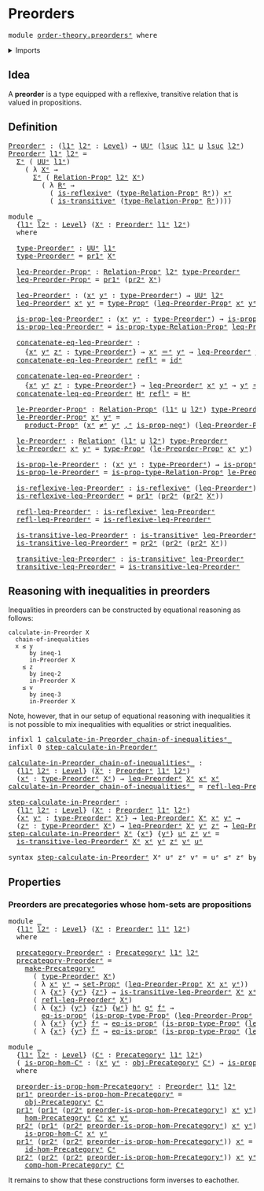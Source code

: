 # Preorders

<pre class="Agda"><a id="22" class="Keyword">module</a> <a id="29" href="order-theory.preorders%25E1%25B5%2589.html" class="Module">order-theory.preordersᵉ</a> <a id="53" class="Keyword">where</a>
</pre>
<details><summary>Imports</summary>

<pre class="Agda"><a id="109" class="Keyword">open</a> <a id="114" class="Keyword">import</a> <a id="121" href="category-theory.precategories%25E1%25B5%2589.html" class="Module">category-theory.precategoriesᵉ</a>

<a id="153" class="Keyword">open</a> <a id="158" class="Keyword">import</a> <a id="165" href="foundation.binary-relations%25E1%25B5%2589.html" class="Module">foundation.binary-relationsᵉ</a>
<a id="194" class="Keyword">open</a> <a id="199" class="Keyword">import</a> <a id="206" href="foundation.cartesian-product-types%25E1%25B5%2589.html" class="Module">foundation.cartesian-product-typesᵉ</a>
<a id="242" class="Keyword">open</a> <a id="247" class="Keyword">import</a> <a id="254" href="foundation.dependent-pair-types%25E1%25B5%2589.html" class="Module">foundation.dependent-pair-typesᵉ</a>
<a id="287" class="Keyword">open</a> <a id="292" class="Keyword">import</a> <a id="299" href="foundation.function-types%25E1%25B5%2589.html" class="Module">foundation.function-typesᵉ</a>
<a id="326" class="Keyword">open</a> <a id="331" class="Keyword">import</a> <a id="338" href="foundation.identity-types%25E1%25B5%2589.html" class="Module">foundation.identity-typesᵉ</a>
<a id="365" class="Keyword">open</a> <a id="370" class="Keyword">import</a> <a id="377" href="foundation.negated-equality%25E1%25B5%2589.html" class="Module">foundation.negated-equalityᵉ</a>
<a id="406" class="Keyword">open</a> <a id="411" class="Keyword">import</a> <a id="418" href="foundation.negation%25E1%25B5%2589.html" class="Module">foundation.negationᵉ</a>
<a id="439" class="Keyword">open</a> <a id="444" class="Keyword">import</a> <a id="451" href="foundation.propositions%25E1%25B5%2589.html" class="Module">foundation.propositionsᵉ</a>
<a id="476" class="Keyword">open</a> <a id="481" class="Keyword">import</a> <a id="488" href="foundation.sets%25E1%25B5%2589.html" class="Module">foundation.setsᵉ</a>
<a id="505" class="Keyword">open</a> <a id="510" class="Keyword">import</a> <a id="517" href="foundation.universe-levels%25E1%25B5%2589.html" class="Module">foundation.universe-levelsᵉ</a>
</pre>
</details>

## Idea

A **preorder** is a type equipped with a reflexive, transitive relation that is
valued in propositions.

## Definition

<pre class="Agda"><a id="Preorderᵉ"></a><a id="699" href="order-theory.preorders%25E1%25B5%2589.html#699" class="Function">Preorderᵉ</a> <a id="709" class="Symbol">:</a> <a id="711" class="Symbol">(</a><a id="712" href="order-theory.preorders%25E1%25B5%2589.html#712" class="Bound">l1ᵉ</a> <a id="716" href="order-theory.preorders%25E1%25B5%2589.html#716" class="Bound">l2ᵉ</a> <a id="720" class="Symbol">:</a> <a id="722" href="Agda.Primitive.html#742" class="Postulate">Level</a><a id="727" class="Symbol">)</a> <a id="729" class="Symbol">→</a> <a id="731" href="Agda.Primitive.html#429" class="Primitive">UUᵉ</a> <a id="735" class="Symbol">(</a><a id="736" href="Agda.Primitive.html#931" class="Primitive">lsuc</a> <a id="741" href="order-theory.preorders%25E1%25B5%2589.html#712" class="Bound">l1ᵉ</a> <a id="745" href="Agda.Primitive.html#961" class="Primitive Operator">⊔</a> <a id="747" href="Agda.Primitive.html#931" class="Primitive">lsuc</a> <a id="752" href="order-theory.preorders%25E1%25B5%2589.html#716" class="Bound">l2ᵉ</a><a id="755" class="Symbol">)</a>
<a id="757" href="order-theory.preorders%25E1%25B5%2589.html#699" class="Function">Preorderᵉ</a> <a id="767" href="order-theory.preorders%25E1%25B5%2589.html#767" class="Bound">l1ᵉ</a> <a id="771" href="order-theory.preorders%25E1%25B5%2589.html#771" class="Bound">l2ᵉ</a> <a id="775" class="Symbol">=</a>
  <a id="779" href="foundation.dependent-pair-types%25E1%25B5%2589.html#585" class="Record">Σᵉ</a> <a id="782" class="Symbol">(</a> <a id="784" href="Agda.Primitive.html#429" class="Primitive">UUᵉ</a> <a id="788" href="order-theory.preorders%25E1%25B5%2589.html#767" class="Bound">l1ᵉ</a><a id="791" class="Symbol">)</a>
    <a id="797" class="Symbol">(</a> <a id="799" class="Symbol">λ</a> <a id="801" href="order-theory.preorders%25E1%25B5%2589.html#801" class="Bound">Xᵉ</a> <a id="804" class="Symbol">→</a>
      <a id="812" href="foundation.dependent-pair-types%25E1%25B5%2589.html#585" class="Record">Σᵉ</a> <a id="815" class="Symbol">(</a> <a id="817" href="foundation.binary-relations%25E1%25B5%2589.html#1550" class="Function">Relation-Propᵉ</a> <a id="832" href="order-theory.preorders%25E1%25B5%2589.html#771" class="Bound">l2ᵉ</a> <a id="836" href="order-theory.preorders%25E1%25B5%2589.html#801" class="Bound">Xᵉ</a><a id="838" class="Symbol">)</a>
        <a id="848" class="Symbol">(</a> <a id="850" class="Symbol">λ</a> <a id="852" href="order-theory.preorders%25E1%25B5%2589.html#852" class="Bound">Rᵉ</a> <a id="855" class="Symbol">→</a>
          <a id="867" class="Symbol">(</a> <a id="869" href="foundation.binary-relations%25E1%25B5%2589.html#2505" class="Function">is-reflexiveᵉ</a> <a id="883" class="Symbol">(</a><a id="884" href="foundation.binary-relations%25E1%25B5%2589.html#1676" class="Function">type-Relation-Propᵉ</a> <a id="904" href="order-theory.preorders%25E1%25B5%2589.html#852" class="Bound">Rᵉ</a><a id="906" class="Symbol">))</a> <a id="909" href="foundation-core.cartesian-product-types%25E1%25B5%2589.html#623" class="Function Operator">×ᵉ</a>
          <a id="922" class="Symbol">(</a> <a id="924" href="foundation.binary-relations%25E1%25B5%2589.html#4733" class="Function">is-transitiveᵉ</a> <a id="939" class="Symbol">(</a><a id="940" href="foundation.binary-relations%25E1%25B5%2589.html#1676" class="Function">type-Relation-Propᵉ</a> <a id="960" href="order-theory.preorders%25E1%25B5%2589.html#852" class="Bound">Rᵉ</a><a id="962" class="Symbol">))))</a>

<a id="968" class="Keyword">module</a> <a id="975" href="order-theory.preorders%25E1%25B5%2589.html#975" class="Module">_</a>
  <a id="979" class="Symbol">{</a><a id="980" href="order-theory.preorders%25E1%25B5%2589.html#980" class="Bound">l1ᵉ</a> <a id="984" href="order-theory.preorders%25E1%25B5%2589.html#984" class="Bound">l2ᵉ</a> <a id="988" class="Symbol">:</a> <a id="990" href="Agda.Primitive.html#742" class="Postulate">Level</a><a id="995" class="Symbol">}</a> <a id="997" class="Symbol">(</a><a id="998" href="order-theory.preorders%25E1%25B5%2589.html#998" class="Bound">Xᵉ</a> <a id="1001" class="Symbol">:</a> <a id="1003" href="order-theory.preorders%25E1%25B5%2589.html#699" class="Function">Preorderᵉ</a> <a id="1013" href="order-theory.preorders%25E1%25B5%2589.html#980" class="Bound">l1ᵉ</a> <a id="1017" href="order-theory.preorders%25E1%25B5%2589.html#984" class="Bound">l2ᵉ</a><a id="1020" class="Symbol">)</a>
  <a id="1024" class="Keyword">where</a>

  <a id="1033" href="order-theory.preorders%25E1%25B5%2589.html#1033" class="Function">type-Preorderᵉ</a> <a id="1048" class="Symbol">:</a> <a id="1050" href="Agda.Primitive.html#429" class="Primitive">UUᵉ</a> <a id="1054" href="order-theory.preorders%25E1%25B5%2589.html#980" class="Bound">l1ᵉ</a>
  <a id="1060" href="order-theory.preorders%25E1%25B5%2589.html#1033" class="Function">type-Preorderᵉ</a> <a id="1075" class="Symbol">=</a> <a id="1077" href="foundation.dependent-pair-types%25E1%25B5%2589.html#697" class="Field">pr1ᵉ</a> <a id="1082" href="order-theory.preorders%25E1%25B5%2589.html#998" class="Bound">Xᵉ</a>

  <a id="1088" href="order-theory.preorders%25E1%25B5%2589.html#1088" class="Function">leq-Preorder-Propᵉ</a> <a id="1107" class="Symbol">:</a> <a id="1109" href="foundation.binary-relations%25E1%25B5%2589.html#1550" class="Function">Relation-Propᵉ</a> <a id="1124" href="order-theory.preorders%25E1%25B5%2589.html#984" class="Bound">l2ᵉ</a> <a id="1128" href="order-theory.preorders%25E1%25B5%2589.html#1033" class="Function">type-Preorderᵉ</a>
  <a id="1145" href="order-theory.preorders%25E1%25B5%2589.html#1088" class="Function">leq-Preorder-Propᵉ</a> <a id="1164" class="Symbol">=</a> <a id="1166" href="foundation.dependent-pair-types%25E1%25B5%2589.html#697" class="Field">pr1ᵉ</a> <a id="1171" class="Symbol">(</a><a id="1172" href="foundation.dependent-pair-types%25E1%25B5%2589.html#711" class="Field">pr2ᵉ</a> <a id="1177" href="order-theory.preorders%25E1%25B5%2589.html#998" class="Bound">Xᵉ</a><a id="1179" class="Symbol">)</a>

  <a id="1184" href="order-theory.preorders%25E1%25B5%2589.html#1184" class="Function">leq-Preorderᵉ</a> <a id="1198" class="Symbol">:</a> <a id="1200" class="Symbol">(</a><a id="1201" href="order-theory.preorders%25E1%25B5%2589.html#1201" class="Bound">xᵉ</a> <a id="1204" href="order-theory.preorders%25E1%25B5%2589.html#1204" class="Bound">yᵉ</a> <a id="1207" class="Symbol">:</a> <a id="1209" href="order-theory.preorders%25E1%25B5%2589.html#1033" class="Function">type-Preorderᵉ</a><a id="1223" class="Symbol">)</a> <a id="1225" class="Symbol">→</a> <a id="1227" href="Agda.Primitive.html#429" class="Primitive">UUᵉ</a> <a id="1231" href="order-theory.preorders%25E1%25B5%2589.html#984" class="Bound">l2ᵉ</a>
  <a id="1237" href="order-theory.preorders%25E1%25B5%2589.html#1184" class="Function">leq-Preorderᵉ</a> <a id="1251" href="order-theory.preorders%25E1%25B5%2589.html#1251" class="Bound">xᵉ</a> <a id="1254" href="order-theory.preorders%25E1%25B5%2589.html#1254" class="Bound">yᵉ</a> <a id="1257" class="Symbol">=</a> <a id="1259" href="foundation-core.propositions%25E1%25B5%2589.html#1288" class="Function">type-Propᵉ</a> <a id="1270" class="Symbol">(</a><a id="1271" href="order-theory.preorders%25E1%25B5%2589.html#1088" class="Function">leq-Preorder-Propᵉ</a> <a id="1290" href="order-theory.preorders%25E1%25B5%2589.html#1251" class="Bound">xᵉ</a> <a id="1293" href="order-theory.preorders%25E1%25B5%2589.html#1254" class="Bound">yᵉ</a><a id="1295" class="Symbol">)</a>

  <a id="1300" href="order-theory.preorders%25E1%25B5%2589.html#1300" class="Function">is-prop-leq-Preorderᵉ</a> <a id="1322" class="Symbol">:</a> <a id="1324" class="Symbol">(</a><a id="1325" href="order-theory.preorders%25E1%25B5%2589.html#1325" class="Bound">xᵉ</a> <a id="1328" href="order-theory.preorders%25E1%25B5%2589.html#1328" class="Bound">yᵉ</a> <a id="1331" class="Symbol">:</a> <a id="1333" href="order-theory.preorders%25E1%25B5%2589.html#1033" class="Function">type-Preorderᵉ</a><a id="1347" class="Symbol">)</a> <a id="1349" class="Symbol">→</a> <a id="1351" href="foundation-core.propositions%25E1%25B5%2589.html#1041" class="Function">is-propᵉ</a> <a id="1360" class="Symbol">(</a><a id="1361" href="order-theory.preorders%25E1%25B5%2589.html#1184" class="Function">leq-Preorderᵉ</a> <a id="1375" href="order-theory.preorders%25E1%25B5%2589.html#1325" class="Bound">xᵉ</a> <a id="1378" href="order-theory.preorders%25E1%25B5%2589.html#1328" class="Bound">yᵉ</a><a id="1380" class="Symbol">)</a>
  <a id="1384" href="order-theory.preorders%25E1%25B5%2589.html#1300" class="Function">is-prop-leq-Preorderᵉ</a> <a id="1406" class="Symbol">=</a> <a id="1408" href="foundation.binary-relations%25E1%25B5%2589.html#1824" class="Function">is-prop-type-Relation-Propᵉ</a> <a id="1436" href="order-theory.preorders%25E1%25B5%2589.html#1088" class="Function">leq-Preorder-Propᵉ</a>

  <a id="1458" href="order-theory.preorders%25E1%25B5%2589.html#1458" class="Function">concatenate-eq-leq-Preorderᵉ</a> <a id="1487" class="Symbol">:</a>
    <a id="1493" class="Symbol">{</a><a id="1494" href="order-theory.preorders%25E1%25B5%2589.html#1494" class="Bound">xᵉ</a> <a id="1497" href="order-theory.preorders%25E1%25B5%2589.html#1497" class="Bound">yᵉ</a> <a id="1500" href="order-theory.preorders%25E1%25B5%2589.html#1500" class="Bound">zᵉ</a> <a id="1503" class="Symbol">:</a> <a id="1505" href="order-theory.preorders%25E1%25B5%2589.html#1033" class="Function">type-Preorderᵉ</a><a id="1519" class="Symbol">}</a> <a id="1521" class="Symbol">→</a> <a id="1523" href="order-theory.preorders%25E1%25B5%2589.html#1494" class="Bound">xᵉ</a> <a id="1526" href="foundation-core.identity-types%25E1%25B5%2589.html#2730" class="Function Operator">＝ᵉ</a> <a id="1529" href="order-theory.preorders%25E1%25B5%2589.html#1497" class="Bound">yᵉ</a> <a id="1532" class="Symbol">→</a> <a id="1534" href="order-theory.preorders%25E1%25B5%2589.html#1184" class="Function">leq-Preorderᵉ</a> <a id="1548" href="order-theory.preorders%25E1%25B5%2589.html#1497" class="Bound">yᵉ</a> <a id="1551" href="order-theory.preorders%25E1%25B5%2589.html#1500" class="Bound">zᵉ</a> <a id="1554" class="Symbol">→</a> <a id="1556" href="order-theory.preorders%25E1%25B5%2589.html#1184" class="Function">leq-Preorderᵉ</a> <a id="1570" href="order-theory.preorders%25E1%25B5%2589.html#1494" class="Bound">xᵉ</a> <a id="1573" href="order-theory.preorders%25E1%25B5%2589.html#1500" class="Bound">zᵉ</a>
  <a id="1578" href="order-theory.preorders%25E1%25B5%2589.html#1458" class="Function">concatenate-eq-leq-Preorderᵉ</a> <a id="1607" href="foundation-core.identity-types%25E1%25B5%2589.html#2694" class="InductiveConstructor">reflᵉ</a> <a id="1613" class="Symbol">=</a> <a id="1615" href="foundation-core.function-types%25E1%25B5%2589.html#309" class="Function">idᵉ</a>

  <a id="1622" href="order-theory.preorders%25E1%25B5%2589.html#1622" class="Function">concatenate-leq-eq-Preorderᵉ</a> <a id="1651" class="Symbol">:</a>
    <a id="1657" class="Symbol">{</a><a id="1658" href="order-theory.preorders%25E1%25B5%2589.html#1658" class="Bound">xᵉ</a> <a id="1661" href="order-theory.preorders%25E1%25B5%2589.html#1661" class="Bound">yᵉ</a> <a id="1664" href="order-theory.preorders%25E1%25B5%2589.html#1664" class="Bound">zᵉ</a> <a id="1667" class="Symbol">:</a> <a id="1669" href="order-theory.preorders%25E1%25B5%2589.html#1033" class="Function">type-Preorderᵉ</a><a id="1683" class="Symbol">}</a> <a id="1685" class="Symbol">→</a> <a id="1687" href="order-theory.preorders%25E1%25B5%2589.html#1184" class="Function">leq-Preorderᵉ</a> <a id="1701" href="order-theory.preorders%25E1%25B5%2589.html#1658" class="Bound">xᵉ</a> <a id="1704" href="order-theory.preorders%25E1%25B5%2589.html#1661" class="Bound">yᵉ</a> <a id="1707" class="Symbol">→</a> <a id="1709" href="order-theory.preorders%25E1%25B5%2589.html#1661" class="Bound">yᵉ</a> <a id="1712" href="foundation-core.identity-types%25E1%25B5%2589.html#2730" class="Function Operator">＝ᵉ</a> <a id="1715" href="order-theory.preorders%25E1%25B5%2589.html#1664" class="Bound">zᵉ</a> <a id="1718" class="Symbol">→</a> <a id="1720" href="order-theory.preorders%25E1%25B5%2589.html#1184" class="Function">leq-Preorderᵉ</a> <a id="1734" href="order-theory.preorders%25E1%25B5%2589.html#1658" class="Bound">xᵉ</a> <a id="1737" href="order-theory.preorders%25E1%25B5%2589.html#1664" class="Bound">zᵉ</a>
  <a id="1742" href="order-theory.preorders%25E1%25B5%2589.html#1622" class="Function">concatenate-leq-eq-Preorderᵉ</a> <a id="1771" href="order-theory.preorders%25E1%25B5%2589.html#1771" class="Bound">Hᵉ</a> <a id="1774" href="foundation-core.identity-types%25E1%25B5%2589.html#2694" class="InductiveConstructor">reflᵉ</a> <a id="1780" class="Symbol">=</a> <a id="1782" href="order-theory.preorders%25E1%25B5%2589.html#1771" class="Bound">Hᵉ</a>

  <a id="1788" href="order-theory.preorders%25E1%25B5%2589.html#1788" class="Function">le-Preorder-Propᵉ</a> <a id="1806" class="Symbol">:</a> <a id="1808" href="foundation.binary-relations%25E1%25B5%2589.html#1550" class="Function">Relation-Propᵉ</a> <a id="1823" class="Symbol">(</a><a id="1824" href="order-theory.preorders%25E1%25B5%2589.html#980" class="Bound">l1ᵉ</a> <a id="1828" href="Agda.Primitive.html#961" class="Primitive Operator">⊔</a> <a id="1830" href="order-theory.preorders%25E1%25B5%2589.html#984" class="Bound">l2ᵉ</a><a id="1833" class="Symbol">)</a> <a id="1835" href="order-theory.preorders%25E1%25B5%2589.html#1033" class="Function">type-Preorderᵉ</a>
  <a id="1852" href="order-theory.preorders%25E1%25B5%2589.html#1788" class="Function">le-Preorder-Propᵉ</a> <a id="1870" href="order-theory.preorders%25E1%25B5%2589.html#1870" class="Bound">xᵉ</a> <a id="1873" href="order-theory.preorders%25E1%25B5%2589.html#1873" class="Bound">yᵉ</a> <a id="1876" class="Symbol">=</a>
    <a id="1882" href="foundation-core.propositions%25E1%25B5%2589.html#5738" class="Function">product-Propᵉ</a> <a id="1896" class="Symbol">(</a><a id="1897" href="order-theory.preorders%25E1%25B5%2589.html#1870" class="Bound">xᵉ</a> <a id="1900" href="foundation.negated-equality%25E1%25B5%2589.html#760" class="Function Operator">≠ᵉ</a> <a id="1903" href="order-theory.preorders%25E1%25B5%2589.html#1873" class="Bound">yᵉ</a> <a id="1906" href="foundation.dependent-pair-types%25E1%25B5%2589.html#788" class="InductiveConstructor Operator">,ᵉ</a> <a id="1909" href="foundation.negation%25E1%25B5%2589.html#758" class="Function">is-prop-negᵉ</a><a id="1921" class="Symbol">)</a> <a id="1923" class="Symbol">(</a><a id="1924" href="order-theory.preorders%25E1%25B5%2589.html#1088" class="Function">leq-Preorder-Propᵉ</a> <a id="1943" href="order-theory.preorders%25E1%25B5%2589.html#1870" class="Bound">xᵉ</a> <a id="1946" href="order-theory.preorders%25E1%25B5%2589.html#1873" class="Bound">yᵉ</a><a id="1948" class="Symbol">)</a>

  <a id="1953" href="order-theory.preorders%25E1%25B5%2589.html#1953" class="Function">le-Preorderᵉ</a> <a id="1966" class="Symbol">:</a> <a id="1968" href="foundation.binary-relations%25E1%25B5%2589.html#1217" class="Function">Relationᵉ</a> <a id="1978" class="Symbol">(</a><a id="1979" href="order-theory.preorders%25E1%25B5%2589.html#980" class="Bound">l1ᵉ</a> <a id="1983" href="Agda.Primitive.html#961" class="Primitive Operator">⊔</a> <a id="1985" href="order-theory.preorders%25E1%25B5%2589.html#984" class="Bound">l2ᵉ</a><a id="1988" class="Symbol">)</a> <a id="1990" href="order-theory.preorders%25E1%25B5%2589.html#1033" class="Function">type-Preorderᵉ</a>
  <a id="2007" href="order-theory.preorders%25E1%25B5%2589.html#1953" class="Function">le-Preorderᵉ</a> <a id="2020" href="order-theory.preorders%25E1%25B5%2589.html#2020" class="Bound">xᵉ</a> <a id="2023" href="order-theory.preorders%25E1%25B5%2589.html#2023" class="Bound">yᵉ</a> <a id="2026" class="Symbol">=</a> <a id="2028" href="foundation-core.propositions%25E1%25B5%2589.html#1288" class="Function">type-Propᵉ</a> <a id="2039" class="Symbol">(</a><a id="2040" href="order-theory.preorders%25E1%25B5%2589.html#1788" class="Function">le-Preorder-Propᵉ</a> <a id="2058" href="order-theory.preorders%25E1%25B5%2589.html#2020" class="Bound">xᵉ</a> <a id="2061" href="order-theory.preorders%25E1%25B5%2589.html#2023" class="Bound">yᵉ</a><a id="2063" class="Symbol">)</a>

  <a id="2068" href="order-theory.preorders%25E1%25B5%2589.html#2068" class="Function">is-prop-le-Preorderᵉ</a> <a id="2089" class="Symbol">:</a> <a id="2091" class="Symbol">(</a><a id="2092" href="order-theory.preorders%25E1%25B5%2589.html#2092" class="Bound">xᵉ</a> <a id="2095" href="order-theory.preorders%25E1%25B5%2589.html#2095" class="Bound">yᵉ</a> <a id="2098" class="Symbol">:</a> <a id="2100" href="order-theory.preorders%25E1%25B5%2589.html#1033" class="Function">type-Preorderᵉ</a><a id="2114" class="Symbol">)</a> <a id="2116" class="Symbol">→</a> <a id="2118" href="foundation-core.propositions%25E1%25B5%2589.html#1041" class="Function">is-propᵉ</a> <a id="2127" class="Symbol">(</a><a id="2128" href="order-theory.preorders%25E1%25B5%2589.html#1953" class="Function">le-Preorderᵉ</a> <a id="2141" href="order-theory.preorders%25E1%25B5%2589.html#2092" class="Bound">xᵉ</a> <a id="2144" href="order-theory.preorders%25E1%25B5%2589.html#2095" class="Bound">yᵉ</a><a id="2146" class="Symbol">)</a>
  <a id="2150" href="order-theory.preorders%25E1%25B5%2589.html#2068" class="Function">is-prop-le-Preorderᵉ</a> <a id="2171" class="Symbol">=</a> <a id="2173" href="foundation.binary-relations%25E1%25B5%2589.html#1824" class="Function">is-prop-type-Relation-Propᵉ</a> <a id="2201" href="order-theory.preorders%25E1%25B5%2589.html#1788" class="Function">le-Preorder-Propᵉ</a>

  <a id="2222" href="order-theory.preorders%25E1%25B5%2589.html#2222" class="Function">is-reflexive-leq-Preorderᵉ</a> <a id="2249" class="Symbol">:</a> <a id="2251" href="foundation.binary-relations%25E1%25B5%2589.html#2505" class="Function">is-reflexiveᵉ</a> <a id="2265" class="Symbol">(</a><a id="2266" href="order-theory.preorders%25E1%25B5%2589.html#1184" class="Function">leq-Preorderᵉ</a><a id="2279" class="Symbol">)</a>
  <a id="2283" href="order-theory.preorders%25E1%25B5%2589.html#2222" class="Function">is-reflexive-leq-Preorderᵉ</a> <a id="2310" class="Symbol">=</a> <a id="2312" href="foundation.dependent-pair-types%25E1%25B5%2589.html#697" class="Field">pr1ᵉ</a> <a id="2317" class="Symbol">(</a><a id="2318" href="foundation.dependent-pair-types%25E1%25B5%2589.html#711" class="Field">pr2ᵉ</a> <a id="2323" class="Symbol">(</a><a id="2324" href="foundation.dependent-pair-types%25E1%25B5%2589.html#711" class="Field">pr2ᵉ</a> <a id="2329" href="order-theory.preorders%25E1%25B5%2589.html#998" class="Bound">Xᵉ</a><a id="2331" class="Symbol">))</a>

  <a id="2337" href="order-theory.preorders%25E1%25B5%2589.html#2337" class="Function">refl-leq-Preorderᵉ</a> <a id="2356" class="Symbol">:</a> <a id="2358" href="foundation.binary-relations%25E1%25B5%2589.html#2505" class="Function">is-reflexiveᵉ</a> <a id="2372" href="order-theory.preorders%25E1%25B5%2589.html#1184" class="Function">leq-Preorderᵉ</a>
  <a id="2388" href="order-theory.preorders%25E1%25B5%2589.html#2337" class="Function">refl-leq-Preorderᵉ</a> <a id="2407" class="Symbol">=</a> <a id="2409" href="order-theory.preorders%25E1%25B5%2589.html#2222" class="Function">is-reflexive-leq-Preorderᵉ</a>

  <a id="2439" href="order-theory.preorders%25E1%25B5%2589.html#2439" class="Function">is-transitive-leq-Preorderᵉ</a> <a id="2467" class="Symbol">:</a> <a id="2469" href="foundation.binary-relations%25E1%25B5%2589.html#4733" class="Function">is-transitiveᵉ</a> <a id="2484" href="order-theory.preorders%25E1%25B5%2589.html#1184" class="Function">leq-Preorderᵉ</a>
  <a id="2500" href="order-theory.preorders%25E1%25B5%2589.html#2439" class="Function">is-transitive-leq-Preorderᵉ</a> <a id="2528" class="Symbol">=</a> <a id="2530" href="foundation.dependent-pair-types%25E1%25B5%2589.html#711" class="Field">pr2ᵉ</a> <a id="2535" class="Symbol">(</a><a id="2536" href="foundation.dependent-pair-types%25E1%25B5%2589.html#711" class="Field">pr2ᵉ</a> <a id="2541" class="Symbol">(</a><a id="2542" href="foundation.dependent-pair-types%25E1%25B5%2589.html#711" class="Field">pr2ᵉ</a> <a id="2547" href="order-theory.preorders%25E1%25B5%2589.html#998" class="Bound">Xᵉ</a><a id="2549" class="Symbol">))</a>

  <a id="2555" href="order-theory.preorders%25E1%25B5%2589.html#2555" class="Function">transitive-leq-Preorderᵉ</a> <a id="2580" class="Symbol">:</a> <a id="2582" href="foundation.binary-relations%25E1%25B5%2589.html#4733" class="Function">is-transitiveᵉ</a> <a id="2597" href="order-theory.preorders%25E1%25B5%2589.html#1184" class="Function">leq-Preorderᵉ</a>
  <a id="2613" href="order-theory.preorders%25E1%25B5%2589.html#2555" class="Function">transitive-leq-Preorderᵉ</a> <a id="2638" class="Symbol">=</a> <a id="2640" href="order-theory.preorders%25E1%25B5%2589.html#2439" class="Function">is-transitive-leq-Preorderᵉ</a>
</pre>
## Reasoning with inequalities in preorders

Inequalities in preorders can be constructed by equational reasoning as follows:

```text
calculate-in-Preorder X
  chain-of-inequalities
  x ≤ y
      by ineq-1
      in-Preorder X
    ≤ z
      by ineq-2
      in-Preorder X
    ≤ v
      by ineq-3
      in-Preorder X
```

Note, however, that in our setup of equational reasoning with inequalities it is
not possible to mix inequalities with equalities or strict inequalities.

<pre class="Agda"><a id="3156" class="Keyword">infixl</a> <a id="3163" class="Number">1</a> <a id="3165" href="order-theory.preorders%25E1%25B5%2589.html#3249" class="Function Operator">calculate-in-Preorder_chain-of-inequalitiesᵉ_</a>
<a id="3211" class="Keyword">infixl</a> <a id="3218" class="Number">0</a> <a id="3220" href="order-theory.preorders%25E1%25B5%2589.html#3462" class="Function">step-calculate-in-Preorderᵉ</a>

<a id="calculate-in-Preorder_chain-of-inequalitiesᵉ_"></a><a id="3249" href="order-theory.preorders%25E1%25B5%2589.html#3249" class="Function Operator">calculate-in-Preorder_chain-of-inequalitiesᵉ_</a> <a id="3295" class="Symbol">:</a>
  <a id="3299" class="Symbol">{</a><a id="3300" href="order-theory.preorders%25E1%25B5%2589.html#3300" class="Bound">l1ᵉ</a> <a id="3304" href="order-theory.preorders%25E1%25B5%2589.html#3304" class="Bound">l2ᵉ</a> <a id="3308" class="Symbol">:</a> <a id="3310" href="Agda.Primitive.html#742" class="Postulate">Level</a><a id="3315" class="Symbol">}</a> <a id="3317" class="Symbol">(</a><a id="3318" href="order-theory.preorders%25E1%25B5%2589.html#3318" class="Bound">Xᵉ</a> <a id="3321" class="Symbol">:</a> <a id="3323" href="order-theory.preorders%25E1%25B5%2589.html#699" class="Function">Preorderᵉ</a> <a id="3333" href="order-theory.preorders%25E1%25B5%2589.html#3300" class="Bound">l1ᵉ</a> <a id="3337" href="order-theory.preorders%25E1%25B5%2589.html#3304" class="Bound">l2ᵉ</a><a id="3340" class="Symbol">)</a>
  <a id="3344" class="Symbol">(</a><a id="3345" href="order-theory.preorders%25E1%25B5%2589.html#3345" class="Bound">xᵉ</a> <a id="3348" class="Symbol">:</a> <a id="3350" href="order-theory.preorders%25E1%25B5%2589.html#1033" class="Function">type-Preorderᵉ</a> <a id="3365" href="order-theory.preorders%25E1%25B5%2589.html#3318" class="Bound">Xᵉ</a><a id="3367" class="Symbol">)</a> <a id="3369" class="Symbol">→</a> <a id="3371" href="order-theory.preorders%25E1%25B5%2589.html#1184" class="Function">leq-Preorderᵉ</a> <a id="3385" href="order-theory.preorders%25E1%25B5%2589.html#3318" class="Bound">Xᵉ</a> <a id="3388" href="order-theory.preorders%25E1%25B5%2589.html#3345" class="Bound">xᵉ</a> <a id="3391" href="order-theory.preorders%25E1%25B5%2589.html#3345" class="Bound">xᵉ</a>
<a id="3394" href="order-theory.preorders%25E1%25B5%2589.html#3249" class="Function Operator">calculate-in-Preorder_chain-of-inequalitiesᵉ_</a> <a id="3440" class="Symbol">=</a> <a id="3442" href="order-theory.preorders%25E1%25B5%2589.html#2337" class="Function">refl-leq-Preorderᵉ</a>

<a id="step-calculate-in-Preorderᵉ"></a><a id="3462" href="order-theory.preorders%25E1%25B5%2589.html#3462" class="Function">step-calculate-in-Preorderᵉ</a> <a id="3490" class="Symbol">:</a>
  <a id="3494" class="Symbol">{</a><a id="3495" href="order-theory.preorders%25E1%25B5%2589.html#3495" class="Bound">l1ᵉ</a> <a id="3499" href="order-theory.preorders%25E1%25B5%2589.html#3499" class="Bound">l2ᵉ</a> <a id="3503" class="Symbol">:</a> <a id="3505" href="Agda.Primitive.html#742" class="Postulate">Level</a><a id="3510" class="Symbol">}</a> <a id="3512" class="Symbol">(</a><a id="3513" href="order-theory.preorders%25E1%25B5%2589.html#3513" class="Bound">Xᵉ</a> <a id="3516" class="Symbol">:</a> <a id="3518" href="order-theory.preorders%25E1%25B5%2589.html#699" class="Function">Preorderᵉ</a> <a id="3528" href="order-theory.preorders%25E1%25B5%2589.html#3495" class="Bound">l1ᵉ</a> <a id="3532" href="order-theory.preorders%25E1%25B5%2589.html#3499" class="Bound">l2ᵉ</a><a id="3535" class="Symbol">)</a>
  <a id="3539" class="Symbol">{</a><a id="3540" href="order-theory.preorders%25E1%25B5%2589.html#3540" class="Bound">xᵉ</a> <a id="3543" href="order-theory.preorders%25E1%25B5%2589.html#3543" class="Bound">yᵉ</a> <a id="3546" class="Symbol">:</a> <a id="3548" href="order-theory.preorders%25E1%25B5%2589.html#1033" class="Function">type-Preorderᵉ</a> <a id="3563" href="order-theory.preorders%25E1%25B5%2589.html#3513" class="Bound">Xᵉ</a><a id="3565" class="Symbol">}</a> <a id="3567" class="Symbol">→</a> <a id="3569" href="order-theory.preorders%25E1%25B5%2589.html#1184" class="Function">leq-Preorderᵉ</a> <a id="3583" href="order-theory.preorders%25E1%25B5%2589.html#3513" class="Bound">Xᵉ</a> <a id="3586" href="order-theory.preorders%25E1%25B5%2589.html#3540" class="Bound">xᵉ</a> <a id="3589" href="order-theory.preorders%25E1%25B5%2589.html#3543" class="Bound">yᵉ</a> <a id="3592" class="Symbol">→</a>
  <a id="3596" class="Symbol">(</a><a id="3597" href="order-theory.preorders%25E1%25B5%2589.html#3597" class="Bound">zᵉ</a> <a id="3600" class="Symbol">:</a> <a id="3602" href="order-theory.preorders%25E1%25B5%2589.html#1033" class="Function">type-Preorderᵉ</a> <a id="3617" href="order-theory.preorders%25E1%25B5%2589.html#3513" class="Bound">Xᵉ</a><a id="3619" class="Symbol">)</a> <a id="3621" class="Symbol">→</a> <a id="3623" href="order-theory.preorders%25E1%25B5%2589.html#1184" class="Function">leq-Preorderᵉ</a> <a id="3637" href="order-theory.preorders%25E1%25B5%2589.html#3513" class="Bound">Xᵉ</a> <a id="3640" href="order-theory.preorders%25E1%25B5%2589.html#3543" class="Bound">yᵉ</a> <a id="3643" href="order-theory.preorders%25E1%25B5%2589.html#3597" class="Bound">zᵉ</a> <a id="3646" class="Symbol">→</a> <a id="3648" href="order-theory.preorders%25E1%25B5%2589.html#1184" class="Function">leq-Preorderᵉ</a> <a id="3662" href="order-theory.preorders%25E1%25B5%2589.html#3513" class="Bound">Xᵉ</a> <a id="3665" href="order-theory.preorders%25E1%25B5%2589.html#3540" class="Bound">xᵉ</a> <a id="3668" href="order-theory.preorders%25E1%25B5%2589.html#3597" class="Bound">zᵉ</a>
<a id="3671" href="order-theory.preorders%25E1%25B5%2589.html#3462" class="Function">step-calculate-in-Preorderᵉ</a> <a id="3699" href="order-theory.preorders%25E1%25B5%2589.html#3699" class="Bound">Xᵉ</a> <a id="3702" class="Symbol">{</a><a id="3703" href="order-theory.preorders%25E1%25B5%2589.html#3703" class="Bound">xᵉ</a><a id="3705" class="Symbol">}</a> <a id="3707" class="Symbol">{</a><a id="3708" href="order-theory.preorders%25E1%25B5%2589.html#3708" class="Bound">yᵉ</a><a id="3710" class="Symbol">}</a> <a id="3712" href="order-theory.preorders%25E1%25B5%2589.html#3712" class="Bound">uᵉ</a> <a id="3715" href="order-theory.preorders%25E1%25B5%2589.html#3715" class="Bound">zᵉ</a> <a id="3718" href="order-theory.preorders%25E1%25B5%2589.html#3718" class="Bound">vᵉ</a> <a id="3721" class="Symbol">=</a>
  <a id="3725" href="order-theory.preorders%25E1%25B5%2589.html#2439" class="Function">is-transitive-leq-Preorderᵉ</a> <a id="3753" href="order-theory.preorders%25E1%25B5%2589.html#3699" class="Bound">Xᵉ</a> <a id="3756" href="order-theory.preorders%25E1%25B5%2589.html#3703" class="Bound">xᵉ</a> <a id="3759" href="order-theory.preorders%25E1%25B5%2589.html#3708" class="Bound">yᵉ</a> <a id="3762" href="order-theory.preorders%25E1%25B5%2589.html#3715" class="Bound">zᵉ</a> <a id="3765" href="order-theory.preorders%25E1%25B5%2589.html#3718" class="Bound">vᵉ</a> <a id="3768" href="order-theory.preorders%25E1%25B5%2589.html#3712" class="Bound">uᵉ</a>

<a id="3772" class="Keyword">syntax</a> <a id="3779" href="order-theory.preorders%25E1%25B5%2589.html#3462" class="Function">step-calculate-in-Preorderᵉ</a> <a id="3807" class="Bound">Xᵉ</a> <a id="3810" class="Bound">uᵉ</a> <a id="3813" class="Bound">zᵉ</a> <a id="3816" class="Bound">vᵉ</a> <a id="3819" class="Symbol">=</a> <a id="3821" class="Bound">uᵉ</a> <a id="3824" class="Function">≤ᵉ</a> <a id="3827" class="Bound">zᵉ</a> <a id="3830" class="Function">byᵉ</a> <a id="3834" class="Bound">vᵉ</a> <a id="3837" class="Function">in-Preorderᵉ</a> <a id="3850" class="Bound">Xᵉ</a>
</pre>
## Properties

### Preorders are precategories whose hom-sets are propositions

<pre class="Agda"><a id="3946" class="Keyword">module</a> <a id="3953" href="order-theory.preorders%25E1%25B5%2589.html#3953" class="Module">_</a>
  <a id="3957" class="Symbol">{</a><a id="3958" href="order-theory.preorders%25E1%25B5%2589.html#3958" class="Bound">l1ᵉ</a> <a id="3962" href="order-theory.preorders%25E1%25B5%2589.html#3962" class="Bound">l2ᵉ</a> <a id="3966" class="Symbol">:</a> <a id="3968" href="Agda.Primitive.html#742" class="Postulate">Level</a><a id="3973" class="Symbol">}</a> <a id="3975" class="Symbol">(</a><a id="3976" href="order-theory.preorders%25E1%25B5%2589.html#3976" class="Bound">Xᵉ</a> <a id="3979" class="Symbol">:</a> <a id="3981" href="order-theory.preorders%25E1%25B5%2589.html#699" class="Function">Preorderᵉ</a> <a id="3991" href="order-theory.preorders%25E1%25B5%2589.html#3958" class="Bound">l1ᵉ</a> <a id="3995" href="order-theory.preorders%25E1%25B5%2589.html#3962" class="Bound">l2ᵉ</a><a id="3998" class="Symbol">)</a>
  <a id="4002" class="Keyword">where</a>

  <a id="4011" href="order-theory.preorders%25E1%25B5%2589.html#4011" class="Function">precategory-Preorderᵉ</a> <a id="4033" class="Symbol">:</a> <a id="4035" href="category-theory.precategories%25E1%25B5%2589.html#3370" class="Function">Precategoryᵉ</a> <a id="4048" href="order-theory.preorders%25E1%25B5%2589.html#3958" class="Bound">l1ᵉ</a> <a id="4052" href="order-theory.preorders%25E1%25B5%2589.html#3962" class="Bound">l2ᵉ</a>
  <a id="4058" href="order-theory.preorders%25E1%25B5%2589.html#4011" class="Function">precategory-Preorderᵉ</a> <a id="4080" class="Symbol">=</a>
    <a id="4086" href="category-theory.precategories%25E1%25B5%2589.html#3788" class="Function">make-Precategoryᵉ</a>
      <a id="4110" class="Symbol">(</a> <a id="4112" href="order-theory.preorders%25E1%25B5%2589.html#1033" class="Function">type-Preorderᵉ</a> <a id="4127" href="order-theory.preorders%25E1%25B5%2589.html#3976" class="Bound">Xᵉ</a><a id="4129" class="Symbol">)</a>
      <a id="4137" class="Symbol">(</a> <a id="4139" class="Symbol">λ</a> <a id="4141" href="order-theory.preorders%25E1%25B5%2589.html#4141" class="Bound">xᵉ</a> <a id="4144" href="order-theory.preorders%25E1%25B5%2589.html#4144" class="Bound">yᵉ</a> <a id="4147" class="Symbol">→</a> <a id="4149" href="foundation-core.sets%25E1%25B5%2589.html#3812" class="Function">set-Propᵉ</a> <a id="4159" class="Symbol">(</a><a id="4160" href="order-theory.preorders%25E1%25B5%2589.html#1088" class="Function">leq-Preorder-Propᵉ</a> <a id="4179" href="order-theory.preorders%25E1%25B5%2589.html#3976" class="Bound">Xᵉ</a> <a id="4182" href="order-theory.preorders%25E1%25B5%2589.html#4141" class="Bound">xᵉ</a> <a id="4185" href="order-theory.preorders%25E1%25B5%2589.html#4144" class="Bound">yᵉ</a><a id="4187" class="Symbol">))</a>
      <a id="4196" class="Symbol">(</a> <a id="4198" class="Symbol">λ</a> <a id="4200" class="Symbol">{</a><a id="4201" href="order-theory.preorders%25E1%25B5%2589.html#4201" class="Bound">xᵉ</a><a id="4203" class="Symbol">}</a> <a id="4205" class="Symbol">{</a><a id="4206" href="order-theory.preorders%25E1%25B5%2589.html#4206" class="Bound">yᵉ</a><a id="4208" class="Symbol">}</a> <a id="4210" class="Symbol">{</a><a id="4211" href="order-theory.preorders%25E1%25B5%2589.html#4211" class="Bound">zᵉ</a><a id="4213" class="Symbol">}</a> <a id="4215" class="Symbol">→</a> <a id="4217" href="order-theory.preorders%25E1%25B5%2589.html#2439" class="Function">is-transitive-leq-Preorderᵉ</a> <a id="4245" href="order-theory.preorders%25E1%25B5%2589.html#3976" class="Bound">Xᵉ</a> <a id="4248" href="order-theory.preorders%25E1%25B5%2589.html#4201" class="Bound">xᵉ</a> <a id="4251" href="order-theory.preorders%25E1%25B5%2589.html#4206" class="Bound">yᵉ</a> <a id="4254" href="order-theory.preorders%25E1%25B5%2589.html#4211" class="Bound">zᵉ</a><a id="4256" class="Symbol">)</a>
      <a id="4264" class="Symbol">(</a> <a id="4266" href="order-theory.preorders%25E1%25B5%2589.html#2337" class="Function">refl-leq-Preorderᵉ</a> <a id="4285" href="order-theory.preorders%25E1%25B5%2589.html#3976" class="Bound">Xᵉ</a><a id="4287" class="Symbol">)</a>
      <a id="4295" class="Symbol">(</a> <a id="4297" class="Symbol">λ</a> <a id="4299" class="Symbol">{</a><a id="4300" href="order-theory.preorders%25E1%25B5%2589.html#4300" class="Bound">xᵉ</a><a id="4302" class="Symbol">}</a> <a id="4304" class="Symbol">{</a><a id="4305" href="order-theory.preorders%25E1%25B5%2589.html#4305" class="Bound">yᵉ</a><a id="4307" class="Symbol">}</a> <a id="4309" class="Symbol">{</a><a id="4310" href="order-theory.preorders%25E1%25B5%2589.html#4310" class="Bound">zᵉ</a><a id="4312" class="Symbol">}</a> <a id="4314" class="Symbol">{</a><a id="4315" href="order-theory.preorders%25E1%25B5%2589.html#4315" class="Bound">wᵉ</a><a id="4317" class="Symbol">}</a> <a id="4319" href="order-theory.preorders%25E1%25B5%2589.html#4319" class="Bound">hᵉ</a> <a id="4322" href="order-theory.preorders%25E1%25B5%2589.html#4322" class="Bound">gᵉ</a> <a id="4325" href="order-theory.preorders%25E1%25B5%2589.html#4325" class="Bound">fᵉ</a> <a id="4328" class="Symbol">→</a>
        <a id="4338" href="foundation-core.propositions%25E1%25B5%2589.html#2667" class="Function">eq-is-propᵉ</a> <a id="4350" class="Symbol">(</a><a id="4351" href="foundation-core.propositions%25E1%25B5%2589.html#1361" class="Function">is-prop-type-Propᵉ</a> <a id="4370" class="Symbol">(</a><a id="4371" href="order-theory.preorders%25E1%25B5%2589.html#1088" class="Function">leq-Preorder-Propᵉ</a> <a id="4390" href="order-theory.preorders%25E1%25B5%2589.html#3976" class="Bound">Xᵉ</a> <a id="4393" href="order-theory.preorders%25E1%25B5%2589.html#4300" class="Bound">xᵉ</a> <a id="4396" href="order-theory.preorders%25E1%25B5%2589.html#4315" class="Bound">wᵉ</a><a id="4398" class="Symbol">)))</a>
      <a id="4408" class="Symbol">(</a> <a id="4410" class="Symbol">λ</a> <a id="4412" class="Symbol">{</a><a id="4413" href="order-theory.preorders%25E1%25B5%2589.html#4413" class="Bound">xᵉ</a><a id="4415" class="Symbol">}</a> <a id="4417" class="Symbol">{</a><a id="4418" href="order-theory.preorders%25E1%25B5%2589.html#4418" class="Bound">yᵉ</a><a id="4420" class="Symbol">}</a> <a id="4422" href="order-theory.preorders%25E1%25B5%2589.html#4422" class="Bound">fᵉ</a> <a id="4425" class="Symbol">→</a> <a id="4427" href="foundation-core.propositions%25E1%25B5%2589.html#2667" class="Function">eq-is-propᵉ</a> <a id="4439" class="Symbol">(</a><a id="4440" href="foundation-core.propositions%25E1%25B5%2589.html#1361" class="Function">is-prop-type-Propᵉ</a> <a id="4459" class="Symbol">(</a><a id="4460" href="order-theory.preorders%25E1%25B5%2589.html#1088" class="Function">leq-Preorder-Propᵉ</a> <a id="4479" href="order-theory.preorders%25E1%25B5%2589.html#3976" class="Bound">Xᵉ</a> <a id="4482" href="order-theory.preorders%25E1%25B5%2589.html#4413" class="Bound">xᵉ</a> <a id="4485" href="order-theory.preorders%25E1%25B5%2589.html#4418" class="Bound">yᵉ</a><a id="4487" class="Symbol">)))</a>
      <a id="4497" class="Symbol">(</a> <a id="4499" class="Symbol">λ</a> <a id="4501" class="Symbol">{</a><a id="4502" href="order-theory.preorders%25E1%25B5%2589.html#4502" class="Bound">xᵉ</a><a id="4504" class="Symbol">}</a> <a id="4506" class="Symbol">{</a><a id="4507" href="order-theory.preorders%25E1%25B5%2589.html#4507" class="Bound">yᵉ</a><a id="4509" class="Symbol">}</a> <a id="4511" href="order-theory.preorders%25E1%25B5%2589.html#4511" class="Bound">fᵉ</a> <a id="4514" class="Symbol">→</a> <a id="4516" href="foundation-core.propositions%25E1%25B5%2589.html#2667" class="Function">eq-is-propᵉ</a> <a id="4528" class="Symbol">(</a><a id="4529" href="foundation-core.propositions%25E1%25B5%2589.html#1361" class="Function">is-prop-type-Propᵉ</a> <a id="4548" class="Symbol">(</a><a id="4549" href="order-theory.preorders%25E1%25B5%2589.html#1088" class="Function">leq-Preorder-Propᵉ</a> <a id="4568" href="order-theory.preorders%25E1%25B5%2589.html#3976" class="Bound">Xᵉ</a> <a id="4571" href="order-theory.preorders%25E1%25B5%2589.html#4502" class="Bound">xᵉ</a> <a id="4574" href="order-theory.preorders%25E1%25B5%2589.html#4507" class="Bound">yᵉ</a><a id="4576" class="Symbol">)))</a>

<a id="4581" class="Keyword">module</a> <a id="4588" href="order-theory.preorders%25E1%25B5%2589.html#4588" class="Module">_</a>
  <a id="4592" class="Symbol">{</a><a id="4593" href="order-theory.preorders%25E1%25B5%2589.html#4593" class="Bound">l1ᵉ</a> <a id="4597" href="order-theory.preorders%25E1%25B5%2589.html#4597" class="Bound">l2ᵉ</a> <a id="4601" class="Symbol">:</a> <a id="4603" href="Agda.Primitive.html#742" class="Postulate">Level</a><a id="4608" class="Symbol">}</a> <a id="4610" class="Symbol">(</a><a id="4611" href="order-theory.preorders%25E1%25B5%2589.html#4611" class="Bound">Cᵉ</a> <a id="4614" class="Symbol">:</a> <a id="4616" href="category-theory.precategories%25E1%25B5%2589.html#3370" class="Function">Precategoryᵉ</a> <a id="4629" href="order-theory.preorders%25E1%25B5%2589.html#4593" class="Bound">l1ᵉ</a> <a id="4633" href="order-theory.preorders%25E1%25B5%2589.html#4597" class="Bound">l2ᵉ</a><a id="4636" class="Symbol">)</a>
  <a id="4640" class="Symbol">(</a> <a id="4642" href="order-theory.preorders%25E1%25B5%2589.html#4642" class="Bound">is-prop-hom-Cᵉ</a> <a id="4657" class="Symbol">:</a> <a id="4659" class="Symbol">(</a><a id="4660" href="order-theory.preorders%25E1%25B5%2589.html#4660" class="Bound">xᵉ</a> <a id="4663" href="order-theory.preorders%25E1%25B5%2589.html#4663" class="Bound">yᵉ</a> <a id="4666" class="Symbol">:</a> <a id="4668" href="category-theory.precategories%25E1%25B5%2589.html#4836" class="Function">obj-Precategoryᵉ</a> <a id="4685" href="order-theory.preorders%25E1%25B5%2589.html#4611" class="Bound">Cᵉ</a><a id="4687" class="Symbol">)</a> <a id="4689" class="Symbol">→</a> <a id="4691" href="foundation-core.propositions%25E1%25B5%2589.html#1041" class="Function">is-propᵉ</a> <a id="4700" class="Symbol">(</a><a id="4701" href="category-theory.precategories%25E1%25B5%2589.html#4999" class="Function">hom-Precategoryᵉ</a> <a id="4718" href="order-theory.preorders%25E1%25B5%2589.html#4611" class="Bound">Cᵉ</a> <a id="4721" href="order-theory.preorders%25E1%25B5%2589.html#4660" class="Bound">xᵉ</a> <a id="4724" href="order-theory.preorders%25E1%25B5%2589.html#4663" class="Bound">yᵉ</a><a id="4726" class="Symbol">))</a>
  <a id="4731" class="Keyword">where</a>

  <a id="4740" href="order-theory.preorders%25E1%25B5%2589.html#4740" class="Function">preorder-is-prop-hom-Precategoryᵉ</a> <a id="4774" class="Symbol">:</a> <a id="4776" href="order-theory.preorders%25E1%25B5%2589.html#699" class="Function">Preorderᵉ</a> <a id="4786" href="order-theory.preorders%25E1%25B5%2589.html#4593" class="Bound">l1ᵉ</a> <a id="4790" href="order-theory.preorders%25E1%25B5%2589.html#4597" class="Bound">l2ᵉ</a>
  <a id="4796" href="foundation.dependent-pair-types%25E1%25B5%2589.html#697" class="Field">pr1ᵉ</a> <a id="4801" href="order-theory.preorders%25E1%25B5%2589.html#4740" class="Function">preorder-is-prop-hom-Precategoryᵉ</a> <a id="4835" class="Symbol">=</a>
    <a id="4841" href="category-theory.precategories%25E1%25B5%2589.html#4836" class="Function">obj-Precategoryᵉ</a> <a id="4858" href="order-theory.preorders%25E1%25B5%2589.html#4611" class="Bound">Cᵉ</a>
  <a id="4863" href="foundation.dependent-pair-types%25E1%25B5%2589.html#697" class="Field">pr1ᵉ</a> <a id="4868" class="Symbol">(</a><a id="4869" href="foundation.dependent-pair-types%25E1%25B5%2589.html#697" class="Field">pr1ᵉ</a> <a id="4874" class="Symbol">(</a><a id="4875" href="foundation.dependent-pair-types%25E1%25B5%2589.html#711" class="Field">pr2ᵉ</a> <a id="4880" href="order-theory.preorders%25E1%25B5%2589.html#4740" class="Function">preorder-is-prop-hom-Precategoryᵉ</a><a id="4913" class="Symbol">)</a> <a id="4915" href="order-theory.preorders%25E1%25B5%2589.html#4915" class="Bound">xᵉ</a> <a id="4918" href="order-theory.preorders%25E1%25B5%2589.html#4918" class="Bound">yᵉ</a><a id="4920" class="Symbol">)</a> <a id="4922" class="Symbol">=</a>
    <a id="4928" href="category-theory.precategories%25E1%25B5%2589.html#4999" class="Function">hom-Precategoryᵉ</a> <a id="4945" href="order-theory.preorders%25E1%25B5%2589.html#4611" class="Bound">Cᵉ</a> <a id="4948" href="order-theory.preorders%25E1%25B5%2589.html#4915" class="Bound">xᵉ</a> <a id="4951" href="order-theory.preorders%25E1%25B5%2589.html#4918" class="Bound">yᵉ</a>
  <a id="4956" href="foundation.dependent-pair-types%25E1%25B5%2589.html#711" class="Field">pr2ᵉ</a> <a id="4961" class="Symbol">(</a><a id="4962" href="foundation.dependent-pair-types%25E1%25B5%2589.html#697" class="Field">pr1ᵉ</a> <a id="4967" class="Symbol">(</a><a id="4968" href="foundation.dependent-pair-types%25E1%25B5%2589.html#711" class="Field">pr2ᵉ</a> <a id="4973" href="order-theory.preorders%25E1%25B5%2589.html#4740" class="Function">preorder-is-prop-hom-Precategoryᵉ</a><a id="5006" class="Symbol">)</a> <a id="5008" href="order-theory.preorders%25E1%25B5%2589.html#5008" class="Bound">xᵉ</a> <a id="5011" href="order-theory.preorders%25E1%25B5%2589.html#5011" class="Bound">yᵉ</a><a id="5013" class="Symbol">)</a> <a id="5015" class="Symbol">=</a>
    <a id="5021" href="order-theory.preorders%25E1%25B5%2589.html#4642" class="Bound">is-prop-hom-Cᵉ</a> <a id="5036" href="order-theory.preorders%25E1%25B5%2589.html#5008" class="Bound">xᵉ</a> <a id="5039" href="order-theory.preorders%25E1%25B5%2589.html#5011" class="Bound">yᵉ</a>
  <a id="5044" href="foundation.dependent-pair-types%25E1%25B5%2589.html#697" class="Field">pr1ᵉ</a> <a id="5049" class="Symbol">(</a><a id="5050" href="foundation.dependent-pair-types%25E1%25B5%2589.html#711" class="Field">pr2ᵉ</a> <a id="5055" class="Symbol">(</a><a id="5056" href="foundation.dependent-pair-types%25E1%25B5%2589.html#711" class="Field">pr2ᵉ</a> <a id="5061" href="order-theory.preorders%25E1%25B5%2589.html#4740" class="Function">preorder-is-prop-hom-Precategoryᵉ</a><a id="5094" class="Symbol">))</a> <a id="5097" href="order-theory.preorders%25E1%25B5%2589.html#5097" class="Bound">xᵉ</a> <a id="5100" class="Symbol">=</a>
    <a id="5106" href="category-theory.precategories%25E1%25B5%2589.html#7302" class="Function">id-hom-Precategoryᵉ</a> <a id="5126" href="order-theory.preorders%25E1%25B5%2589.html#4611" class="Bound">Cᵉ</a>
  <a id="5131" href="foundation.dependent-pair-types%25E1%25B5%2589.html#711" class="Field">pr2ᵉ</a> <a id="5136" class="Symbol">(</a><a id="5137" href="foundation.dependent-pair-types%25E1%25B5%2589.html#711" class="Field">pr2ᵉ</a> <a id="5142" class="Symbol">(</a><a id="5143" href="foundation.dependent-pair-types%25E1%25B5%2589.html#711" class="Field">pr2ᵉ</a> <a id="5148" href="order-theory.preorders%25E1%25B5%2589.html#4740" class="Function">preorder-is-prop-hom-Precategoryᵉ</a><a id="5181" class="Symbol">))</a> <a id="5184" href="order-theory.preorders%25E1%25B5%2589.html#5184" class="Bound">xᵉ</a> <a id="5187" href="order-theory.preorders%25E1%25B5%2589.html#5187" class="Bound">yᵉ</a> <a id="5190" href="order-theory.preorders%25E1%25B5%2589.html#5190" class="Bound">zᵉ</a> <a id="5193" class="Symbol">=</a>
    <a id="5199" href="category-theory.precategories%25E1%25B5%2589.html#5502" class="Function">comp-hom-Precategoryᵉ</a> <a id="5221" href="order-theory.preorders%25E1%25B5%2589.html#4611" class="Bound">Cᵉ</a>
</pre>
It remains to show that these constructions form inverses to eachother.